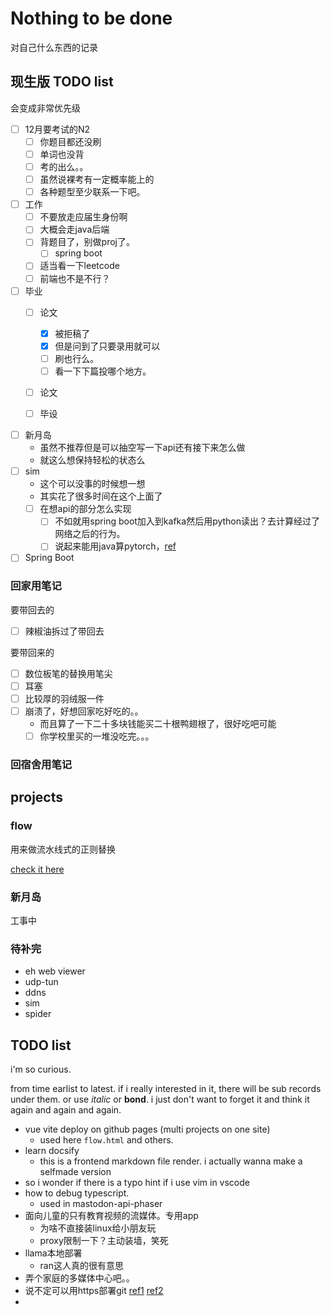 # Nothing to be done

对自己什么东西的记录

## 现生版 TODO list

会变成非常优先级
- [ ] 12月要考试的N2
  - [ ] 你题目都还没刷
  - [ ] 单词也没背
  - [ ] 考的出么。。
  - [ ] 虽然说裸考有一定概率能上的
  - [ ] 各种题型至少联系一下吧。
- [ ] 工作
  - [ ] 不要放走应届生身份啊
  - [ ] 大概会走java后端
  - [ ] 背题目了，别做proj了。
    - [ ] spring boot
  - [ ] 适当看一下leetcode
  - [ ] 前端也不是不行？
- [ ] 毕业
  - [ ] 论文
    - [x] 被拒稿了
    - [x] 但是问到了只要录用就可以
    - [ ] 刷也行么。
    - [ ] 看一下下篇投哪个地方。
  - [ ] 论文
  - [ ] 毕设


- [ ] 新月岛
  - 虽然不推荐但是可以抽空写一下api还有接下来怎么做
  - 就这么想保持轻松的状态么
- [ ] sim
  - 这个可以没事的时候想一想
  - 其实花了很多时间在这个上面了
  - [ ] 在想api的部分怎么实现
    - [ ] 不如就用spring boot加入到kafka然后用python读出？去计算经过了网络之后的行为。
    - [ ] 说起来能用java算pytorch，[ref](https://docs.djl.ai/jupyter/load_pytorch_model.html)
- [ ] Spring Boot

### 回家用笔记

要带回去的
- [ ] 辣椒油拆过了带回去 

要带回来的
- [ ] 数位板笔的替换用笔尖
- [ ] 耳塞 
- [ ] 比较厚的羽绒服一件
- [ ] 崩溃了，好想回家吃好吃的。。
  - 而且算了一下二十多块钱能买二十根鸭翅根了，很好吃吧可能
  - [ ] 你学校里买的一堆没吃完。。。

### 回宿舍用笔记

## projects

### flow

用来做流水线式的正则替换

[check it here](/flow.md)

### 新月岛

工事中


### 待补完
- eh web viewer
- udp-tun
- ddns
- sim
- spider

## TODO list

i'm so curious.

from time earlist to latest. if i really interested in it, there will be sub records under them. or use *italic* or **bond**. i just don't want to forget it and think it again and again and again.


- vue vite deploy on github pages (multi projects on one site)
  - used here `flow.html` and others.
- learn docsify
  - this is a frontend markdown file render. i actually wanna make a selfmade version
- so i wonder if there is a typo hint if i use vim in vscode
- how to debug typescript.
  - used in mastodon-api-phaser
- 面向儿童的只有教育视频的流媒体。专用app
  - 为啥不直接装linux给小朋友玩
  - proxy限制一下？主动装墙，笑死
- llama本地部署
  - ran这人真的很有意思
- 弄个家庭的多媒体中心吧。。
- 说不定可以用https部署git [ref1](https://stackoverflow.com/questions/15687677/what-is-the-best-way-to-use-git-with-https-or-with-ssh) [ref2](https://docs.github.com/en/get-started/quickstart/set-up-git#password-caching)
- 
